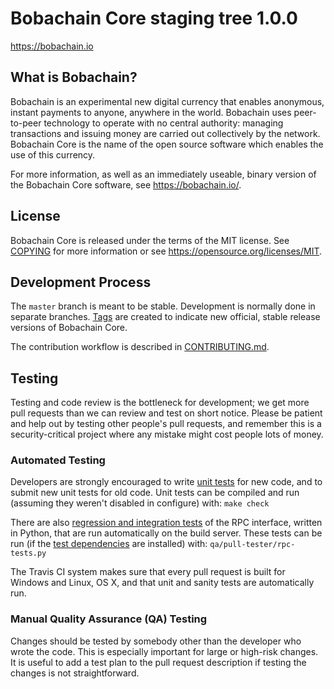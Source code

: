 Bobachain Core staging tree 1.0.0
===============================

https://bobachain.io


What is Bobachain?
----------------

Bobachain is an experimental new digital currency that enables anonymous, instant
payments to anyone, anywhere in the world. Bobachain uses peer-to-peer technology
to operate with no central authority: managing transactions and issuing money
are carried out collectively by the network. Bobachain Core is the name of the open
source software which enables the use of this currency.

For more information, as well as an immediately useable, binary version of
the Bobachain Core software, see https://bobachain.io/.


License
-------

Bobachain Core is released under the terms of the MIT license. See [COPYING](COPYING) for more
information or see https://opensource.org/licenses/MIT.

Development Process
-------------------

The `master` branch is meant to be stable. Development is normally done in separate branches.
[Tags](https://github.com/bobachain-dev/bobachain-core/tags) are created to indicate new official,
stable release versions of Bobachain Core.

The contribution workflow is described in [CONTRIBUTING.md](CONTRIBUTING.md).

Testing
-------

Testing and code review is the bottleneck for development; we get more pull
requests than we can review and test on short notice. Please be patient and help out by testing
other people's pull requests, and remember this is a security-critical project where any mistake might cost people
lots of money.

### Automated Testing

Developers are strongly encouraged to write [unit tests](/doc/unit-tests.md) for new code, and to
submit new unit tests for old code. Unit tests can be compiled and run
(assuming they weren't disabled in configure) with: `make check`

There are also [regression and integration tests](/qa) of the RPC interface, written
in Python, that are run automatically on the build server.
These tests can be run (if the [test dependencies](/qa) are installed) with: `qa/pull-tester/rpc-tests.py`

The Travis CI system makes sure that every pull request is built for Windows
and Linux, OS X, and that unit and sanity tests are automatically run.

### Manual Quality Assurance (QA) Testing

Changes should be tested by somebody other than the developer who wrote the
code. This is especially important for large or high-risk changes. It is useful
to add a test plan to the pull request description if testing the changes is
not straightforward.


